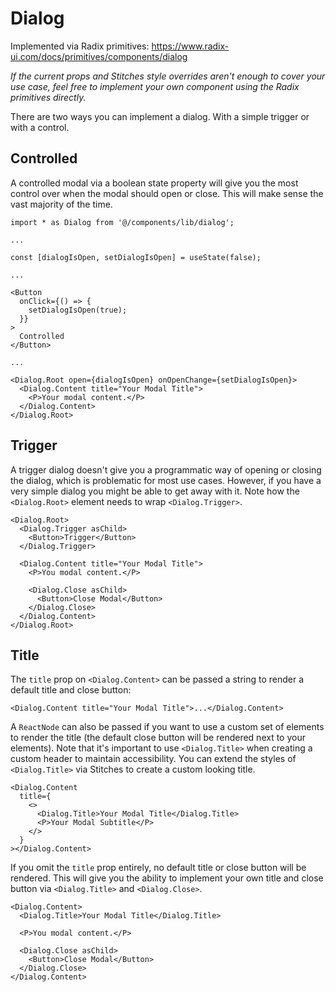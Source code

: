 # Dialog

Implemented via Radix primitives: https://www.radix-ui.com/docs/primitives/components/dialog

_If the current props and Stitches style overrides aren't enough to cover your use case, feel free to implement your own component using the Radix primitives directly._

There are two ways you can implement a dialog. With a simple trigger or with a control.

## Controlled

A controlled modal via a boolean state property will give you the most control over when the modal should open or close. This will make sense the vast majority of the time.

```tsx
import * as Dialog from '@/components/lib/dialog';

...

const [dialogIsOpen, setDialogIsOpen] = useState(false);

...

<Button
  onClick={() => {
    setDialogIsOpen(true);
  }}
>
  Controlled
</Button>

...

<Dialog.Root open={dialogIsOpen} onOpenChange={setDialogIsOpen}>
  <Dialog.Content title="Your Modal Title">
    <P>Your modal content.</P>
  </Dialog.Content>
</Dialog.Root>
```

## Trigger

A trigger dialog doesn't give you a programmatic way of opening or closing the dialog, which is problematic for most use cases. However, if you have a very simple dialog you might be able to get away with it. Note how the `<Dialog.Root>` element needs to wrap `<Dialog.Trigger>`.

```tsx
<Dialog.Root>
  <Dialog.Trigger asChild>
    <Button>Trigger</Button>
  </Dialog.Trigger>

  <Dialog.Content title="Your Modal Title">
    <P>You modal content.</P>

    <Dialog.Close asChild>
      <Button>Close Modal</Button>
    </Dialog.Close>
  </Dialog.Content>
</Dialog.Root>
```

## Title

The `title` prop on `<Dialog.Content>` can be passed a string to render a default title and close button:

```tsx
<Dialog.Content title="Your Modal Title">...</Dialog.Content>
```

A `ReactNode` can also be passed if you want to use a custom set of elements to render the title (the default close button will be rendered next to your elements). Note that it's important to use `<Dialog.Title>` when creating a custom header to maintain accessibility. You can extend the styles of `<Dialog.Title>` via Stitches to create a custom looking title.

```tsx
<Dialog.Content
  title={
    <>
      <Dialog.Title>Your Modal Title</Dialog.Title>
      <P>Your Modal Subtitle</P>
    </>
  }
></Dialog.Content>
```

If you omit the `title` prop entirely, no default title or close button will be rendered. This will give you the ability to implement your own title and close button via `<Dialog.Title>` and `<Dialog.Close>`.

```tsx
<Dialog.Content>
  <Dialog.Title>Your Modal Title</Dialog.Title>

  <P>You modal content.</P>

  <Dialog.Close asChild>
    <Button>Close Modal</Button>
  </Dialog.Close>
</Dialog.Content>
```
